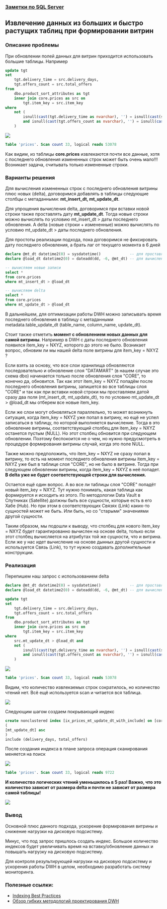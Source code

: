 ### [Заметки по SQL Server](../SQLServer_note.md)  

## Извлечение данных из больших и быстро растущих таблиц при формировании витрин  

### Описание проблемы  

При обновлении полей данных для витрин приходится использовать большие таблицы. Например

```sql
update tgt
set
	tgt.delivery_time = src.delivery_days,
	tgt.offers_count = src.total_offers
from
	dbo.product_sort_attributes as tgt
	inner join core.prices as src on
		tgt.item_key = src.item_key
where
	not (
		isnull(cast(tgt.delivery_time as nvarchar), '') = isnull(cast(src.delivery_days as nvarchar), '')
		and isnull(cast(tgt.offers_count as nvarchar), '') = isnull(cast(src.total_offers as nvarchar), '')
	)
```

![](./plan.jpg)

```sql
Table 'prices'. Scan count 33, logical reads 53078
```

Как видим, из таблицы **core.prices** извлекаются почти все данные, хотя с последнего обновления измененных строк может быть очень мало!!! Возникает задача, считывать только измененные строки.

### Варианты решения  

Для вычисления измененных строк с последнего обновления витрины плюс новых (delta), договоримся добавлять в таблицы следующие столбцы с метаданными: **mt_insert_dt, mt_update_dt**.

Для упрощения вычисления delta, договоримся при вставки новой строки также проставлять дату **mt_update_dt**. Тогда новые строки можно вычислять по условию mt_insert_dt > даты последнего обновления. А delta (новые строки + измененные) можно вычислять по условию mt_update_dt > даты последнего обновления.

Для простоты реализации подхода, пока договоримся не фиксировать дату последнего обновления, а брать лаг от текущего момента в 6 дней

```sql
declare @mt_dt datetime2(0) = sysdatetime()				-- для проставления mt_insert_dt, mt_update_dt
declare @load_dt datetime2(0) = dateadd(dd, -6, @mt_dt) -- для вычисления delta

-- вычисляем новые записи
select *
from core.prices
where mt_insert_dt > @load_dt

-- вычисляем delta
select *
from core.prices
where mt_update_dt > @load_dt
```

В дальнейшем, для оптимизации работы DWH можно записывать время последнего обновления в таблицу с метаданными metadata.table_update_dt (table_name, column_name, update_dt). 

Стоит также отметить **момент с обновлением новых данных для самой витрины**. Например в DWH c даты последнего обновления появился item_key = NXYZ, которого до этого не было. Возникает вопрос, обновим ли мы нашей delta поле витрины для item_key = NXYZ ? 

Если взять за основу, что все слои хранилища обновляются последовательно и обновление слоя "DATAMART" (в нашем случае это схема dbo) начинается только после обновления слоя "CORE", то конечно да, обновится. Так как этот item_key = NXYZ попадём после последнего обновления витрины, запишется во все таблицы слоя "CORE" и так как при вставки новой строки мы проставляем датой сразу два поля (mt_insert_dt, mt_update_dt), то по условию mt_update_dt > @load_dt мы отберем все новые item_key.

Если же слои могут обновляться параллельно, то может возникнуть ситуация, когда item_key = NXYZ уже попал в витрину, но ещё не успел записаться в таблицу, по которой выполняется вычисление. Тогда в это обновление витрины, соответствующий столбец для item_key = NXYZ останется пустым (NULL). Но этот столбец обновится при следующем обновлении. Поэтому беспокоится не о чем, но нужно предусмотреть в процедуре формирования витрины случай, когда это поле NULL.

Также можно предположить, что item_key = NXYZ не сразу попал в витрину, то есть на момент последнего обновления витрины item_key = NXYZ уже был в таблице слоя "CORE", но не было в витрине. Тогда при следующем обновлении витрины, когда item_key = NXYZ в неё попадет. **В delta уже не будет соответствующей строки для вычисления.**

Остается ещё один вопрос. А во все ли таблицы слоя "CORE" попадёт новый item_key = NXYZ. Тут нужно понимать, какая таблица как формируется и исходить из этого. По методологии Data Vault в Спутниках (Satellite) должны быть все сущности, которые есть в его Хабе (Hub). Но при этом в соответствующих Связях (Link) каких-то сущностей может не быть. Или быть, но со "старыми" значениями другой сущности.

Таким образом, мы подошли к выводу, что столбец для нового item_key = NXYZ будет гарантированно вычислен на основе delta, только если этот столбец вычисляется на атрибутах той же сущности, что и витрина. Если же у нас идет вычисление на основе дынных другой сущности и используется Связь (Link), то тут нужно создавать дополнительные конструкции.

### Реализация  

Перепишем наш запрос с использованием delta

```sql
declare @mt_dt datetime2(0) = sysdatetime()				-- для проставления mt_insert_dt, mt_update_dt
declare @load_dt datetime2(0) = dateadd(dd, -6, @mt_dt) -- для вычисления delta

update tgt
set
	tgt.delivery_time = src.delivery_days,
	tgt.offers_count = src.total_offers
from
	dbo.product_sort_attributes as tgt
	inner join core.prices as src on
		tgt.item_key = src.item_key
where
	src.mt_update_dt > @load_dt and
	not (
		isnull(cast(tgt.delivery_time as nvarchar), '') = isnull(cast(src.delivery_days as nvarchar), '')
		and isnull(cast(tgt.offers_count as nvarchar), '') = isnull(cast(src.total_offers as nvarchar), '')
	)
```

![](./plan_with_delta.jpg)

```sql
Table 'prices'. Scan count 33, logical reads 53078
```

Видим, что количество извлекаемых строк сократилось, но количество чтений нет. Всё ещё используется scan и читается вся таблица.

![](./plan_with_delta_read.jpg)

Следующим шагом создаем покрывающий индекс

```sql
create nonclustered index [ix_prices_mt_update_dt_with_include] on [core].[prices]
(
[mt_update_dt] asc
)
include (delivery_days, total_offers)
```

После создания индекса в плане запроса операция сканирования меняется на поиск

![](./plan_with_delta_index.jpg)

```sql
Table 'prices'. Scan count 33, logical reads 9722
```

**И количество логических чтений уменьшилось в 5 раз! Важно, что это количество зависит от размера delta и почти не зависит от размера самой таблицы!**

<img src="./plan_with_delta_read_seek.jpg"  />

### Вывод  

Основной плюс данного подхода, ускорение формирования витрины и снижение нагрузки на дисковую подсистему. 

Минус, что под запрос пришлось создать индекс. Большое количество индексов будет увеличивать время на вставку/обновление данных и повышать нагрузку на дисковую подсистему. 

Для контроля результирующей нагрузки на дисковую подсистему и ускорения работы DWH в целом, необходимо разработать систему мониторинга.

### Полезные ссылки:  

- [Indexing Best Practices](https://www.sqlservercentral.com/steps/sql-server-indexing-best-practices-stairway-to-sql-server-indexes-level-15)  
- [Обзор гибких методологий проектирования DWH](https://habr.com/ru/company/glowbyte/blog/515940/)  